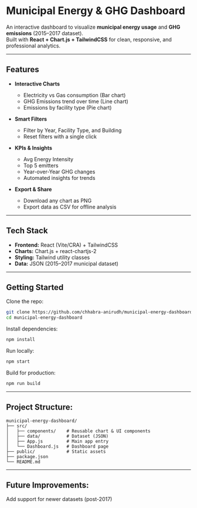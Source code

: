 # Municipal Energy & GHG Dashboard

An interactive dashboard to visualize **municipal energy usage** and **GHG emissions** (2015–2017 dataset).  
Built with **React + Chart.js + TailwindCSS** for clean, responsive, and professional analytics.

---

## Features
- **Interactive Charts**
  - Electricity vs Gas consumption (Bar chart)
  - GHG Emissions trend over time (Line chart)
  - Emissions by facility type (Pie chart)

- **Smart Filters**
  - Filter by Year, Facility Type, and Building
  - Reset filters with a single click

- **KPIs & Insights**
  - Avg Energy Intensity
  - Top 5 emitters
  - Year-over-Year GHG changes
  - Automated insights for trends

- **Export & Share**
  - Download any chart as PNG
  - Export data as CSV for offline analysis

---

## Tech Stack
- **Frontend:** React (Vite/CRA) + TailwindCSS
- **Charts:** Chart.js + react-chartjs-2
- **Styling:** Tailwind utility classes
- **Data:** JSON (2015–2017 municipal dataset)

---

## Getting Started

Clone the repo:
```bash
git clone https://github.com/chhabra-anirudh/municipal-energy-dashboard.git
cd municipal-energy-dashboard
```
Install dependencies:
```bash
npm install
```
Run locally:
```bash
npm start
```
Build for production:
```bash
npm run build
```

---

## Project Structure:
```
municipal-energy-dashboard/
├── src/
│   ├── components/    # Reusable chart & UI components
│   ├── data/          # Dataset (JSON)
│   ├── App.js         # Main app entry
│   └── Dashboard.js   # Dashboard page
├── public/            # Static assets
├── package.json
└── README.md
```

---

## Future Improvements:
Add support for newer datasets (post-2017)
